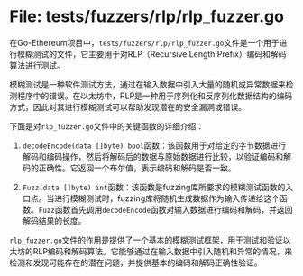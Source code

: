 # File: tests/fuzzers/rlp/rlp_fuzzer.go

在Go-Ethereum项目中，`tests/fuzzers/rlp/rlp_fuzzer.go`文件是一个用于进行模糊测试的文件，它主要用于对RLP（Recursive Length Prefix）编码和解码算法进行测试。

模糊测试是一种软件测试方法，通过在输入数据中引入大量的随机或异常数据来检测程序中的错误。在以太坊中，RLP是一种用于序列化和反序列化数据结构的编码方式，因此对其进行模糊测试可以帮助发现潜在的安全漏洞或错误。

下面是对`rlp_fuzzer.go`文件中的关键函数的详细介绍：

1. `decodeEncode(data []byte) bool`函数：该函数用于对给定的字节数据进行解码和编码操作，然后将解码后的数据与原始数据进行比较，以验证编码和解码的正确性。它返回一个布尔值，表示编码和解码是否一致。

2. `Fuzz(data []byte) int`函数：该函数是fuzzing库所要求的模糊测试函数的入口点。当进行模糊测试时，fuzzing库将随机生成数据作为输入传递给这个函数。`Fuzz`函数首先调用`decodeEncode`函数对输入数据进行编码和解码，并返回解码结果的长度。

`rlp_fuzzer.go`文件的作用是提供了一个基本的模糊测试框架，用于测试和验证以太坊的RLP编码和解码算法。它能够通过在输入数据中引入随机和异常的情况，来检测和发现可能存在的潜在问题，并提供基本的编码和解码正确性验证。

